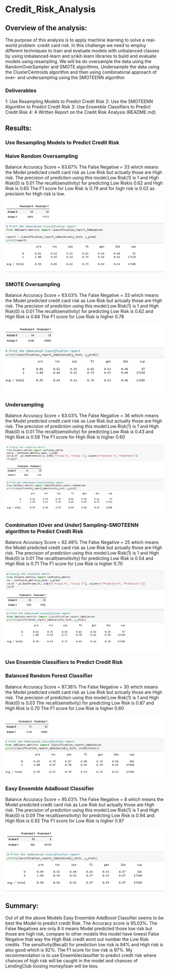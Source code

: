 # Credit_Risk_Analysis

## Overview of the analysis: 

The purpose of this analysis is to apply machine learning to solve a real-world problem :credit card risk. In this challenge we need to employ different techniques to train and evaluate models with unbalanced classes by using 
imbalanced-learn and scikit-learn libraries to build and evaluate models using resampling. We will be do oversample the data using the RandomOverSampler and SMOTE algorithms, Undersample the data using the ClusterCentroids algorithm 
and then using combinatorial approach of over- and undersampling using the SMOTEENN algorithm

### Deliverables

1: Use Resampling Models to Predict Credit Risk
2: Use the SMOTEENN Algorithm to Predict Credit Risk
3: Use Ensemble Classifiers to Predict Credit Risk
4: A Written Report on the Credit Risk Analysis (README.md)

## Results: 

### Use Resampling Models to Predict Credit Risk 

### Naive Random Oversampling
Balance Accuracy Score = 63.67%
The False Negative = 33 which means the Model predicted credit card risk as Low Risk but actually those are High risk.
The precision of prediction using this model:Low Risk(1) is 1 and High Risk(0) is 0.01 
The recall(sensitivity) for predicting Low Riskis 0.62 and High Risk is 0.65 
The F1 score for Low Risk is 0.79 and for high risk is 0.02 as precision for High risk is low. 

![](https://github.com/sumanpriyah/Credit_Risk_Analysis/blob/main/Images/Naive_Random_Oversampling.png)


### SMOTE Oversampling
Balance Accuracy Score = 63.03%
The False Negative = 33 which means the Model predicted credit card risk as Low Risk but actually those are High risk.
The precision of prediction using this model:Low Risk(1) is 1 and High Risk(0) is 0.01 
The recall(sensitivity) for predicting Low Risk is 0.62 and High Risk is 0.64 
The F1 score for Low Risk is higher 0.78

![](https://github.com/sumanpriyah/Credit_Risk_Analysis/blob/main/Images/SMOTE%20Oversampling.png)

### Undersampling
Balance Accuracy Score = 63.03%
The False Negative = 36 which means the Model predicted credit card risk as Low Risk but actually those are High risk.
The precision of prediction using this model:Low Risk(1) is 1 and High Risk(0) is 0.01 
The recall(sensitivity) for predicting Low Risk is 0.43 and High Risk is 0.59
The F1 score for High Risk is higher 0.60

![](https://github.com/sumanpriyah/Credit_Risk_Analysis/blob/main/Images/Undersampling.png)

### Combination (Over and Under) Sampling-SMOTEENN algorithm to Predict Credit Risk
Balance Accuracy Score = 62.48%
The False Negative = 25 which means the Model predicted credit card risk as Low Risk but actually those are High risk.
The precision of prediction using this model:Low Risk(1) is 1 and High Risk(0) is 0.01 
The recall(sensitivity) for predicting Low Risk is 0.54 and High Risk is 0.71
The F1 score for Low Risk is higher 0.70

![](https://github.com/sumanpriyah/Credit_Risk_Analysis/blob/main/Images/combination_over_under.png)


### Use Ensemble Classifiers to Predict Credit Risk

### Balanced Random Forest Classifier
Balance Accuracy Score = 87.36%
The False Negative = 30 which means the Model predicted credit card risk as Low Risk but actually those are High risk.
The precision of prediction using this model:Low Risk(1) is 1 and High Risk(0) is 0.03 
The recall(sensitivity) for predicting Low Risk is 0.87 and High Risk is 0.70
The F1 score for Low Risk is higher 0.60

![](https://github.com/sumanpriyah/Credit_Risk_Analysis/blob/main/Images/Ensemble_learner_balancedrandomForestClassifier.png)

### Easy Ensemble AdaBoost Classifier
Balance Accuracy Score = 95.03%
The False Negative = 8 which means the Model predicted credit card risk as Low Risk but actually those are High risk.
The precision of prediction using this model:Low Risk(1) is 1 and High Risk(0) is 0.09
The recall(sensitivity) for predicting Low Risk is 0.94 and High Risk is 0.92
The F1 score for Low Risk is higher 0.97

![](https://github.com/sumanpriyah/Credit_Risk_Analysis/blob/main/Images/Easy_ensemble_adaboost.png)

## Summary: 
Out of all the above Models Easy Ensemble AdaBoost Classifier seems to be best the Model to predict credit Risk. The Accuracy score is 95.03%. The False Negatives are only 8 it means Model predicted those low risk but those are high risk, compare to 
other models this model have lowest False Negative that way the High Risk credit wont out number the Low Risk credits. The sensitivity(Recall) for prediction low risk is 94% and High risk is also good which is 92%. The F1 score for low risk is 97%.
My recommendation is to use Ensembleclassifier to predict credit risk where chances of high risk will be caught in the model and chances of LendingClub loosing money/loan will be less. 
